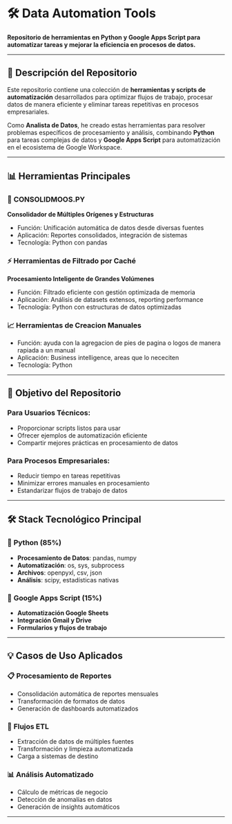 # 🛠️ Data Automation Tools

**Repositorio de herramientas en Python y Google Apps Script para automatizar tareas y mejorar la eficiencia en procesos de datos.**

---

## 🚀 Descripción del Repositorio

Este repositorio contiene una colección de **herramientas y scripts de automatización** desarrollados para optimizar flujos de trabajo, procesar datos de manera eficiente y eliminar tareas repetitivas en procesos empresariales.

Como **Analista de Datos**, he creado estas herramientas para resolver problemas específicos de procesamiento y análisis, combinando **Python** para tareas complejas de datos y **Google Apps Script** para automatización en el ecosistema de Google Workspace.

---

## 📊 Herramientas Principales

### 🔧 **CONSOLIDMOOS.PY**
**Consolidador de Múltiples Orígenes y Estructuras**  
- Función: Unificación automática de datos desde diversas fuentes
- Aplicación: Reportes consolidados, integración de sistemas
- Tecnología: Python con pandas

### ⚡ **Herramientas de Filtrado por Caché**
**Procesamiento Inteligente de Grandes Volúmenes**  
- Función: Filtrado eficiente con gestión optimizada de memoria
- Aplicación: Análisis de datasets extensos, reporting performance
- Tecnología: Python con estructuras de datos optimizadas

### 📈 **Herramientas de Creacion Manuales** 
- Función: ayuda con la agregacion de pies de pagina o logos de manera rapiada a un manual 
- Aplicación: Business intelligence, areas que lo nececiten 
- Tecnología: Python 

---

## 🎯 Objetivo del Repositorio

### **Para Usuarios Técnicos:**
- Proporcionar scripts listos para usar
- Ofrecer ejemplos de automatización eficiente
- Compartir mejores prácticas en procesamiento de datos

### **Para Procesos Empresariales:**
- Reducir tiempo en tareas repetitivas
- Minimizar errores manuales en procesamiento
- Estandarizar flujos de trabajo de datos

---

## 🛠️ Stack Tecnológico Principal

### 🐍 **Python** (85%)
- **Procesamiento de Datos**: pandas, numpy
- **Automatización**: os, sys, subprocess
- **Archivos**: openpyxl, csv, json
- **Análisis**: scipy, estadísticas nativas

### 📝 **Google Apps Script** (15%)
- **Automatización Google Sheets**
- **Integración Gmail y Drive**
- **Formularios y flujos de trabajo**

---

## 💡 Casos de Uso Aplicados

### 📋 **Procesamiento de Reportes**
- Consolidación automática de reportes mensuales
- Transformación de formatos de datos
- Generación de dashboards automatizados

### 🔄 **Flujos ETL**
- Extracción de datos de múltiples fuentes
- Transformación y limpieza automatizada
- Carga a sistemas de destino

### 📊 **Análisis Automatizado**
- Cálculo de métricas de negocio
- Detección de anomalías en datos
- Generación de insights automáticos

---


